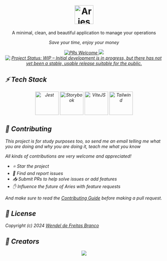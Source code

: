 <h1 align="center">

  <img src="https://tradearies.com/img/logo.png" alt="Aries" height="60" >

</h1>

<p align="center">A minimal, clean, and beautiful application to manage your operations</p>

<p align="center"><i>Save your time, enjoy your money</p>

<p align="center">
  <a href="http://makeapullrequest.com">
    <img src="https://img.shields.io/badge/contribuition-welcome-brightgreen.svg" alt="PRs Welcome">
  </a>
  <a href="https://saythanks.io/to/wendelfreitas">
      <img src="https://img.shields.io/badge/SayThanks.io-%E2%98%BC-1EAEDB.svg">
  </a>
<a href="https://www.repostatus.org/#wip"><img src="https://www.repostatus.org/badges/latest/wip.svg" alt="Project Status: WIP – Initial development is in progress, but there has not yet been a stable, usable release suitable for the public." /></a>
</p>

## :zap: **Tech Stack**

<div align="center">
  <img src="https://cdn.freebiesupply.com/logos/large/2x/jest-logo-png-transparent.png" alt="Jest" height="75" width="75">
  <img src="https://www.svgrepo.com/show/354397/storybook-icon.svg" alt="Storybook" height="75" width="75">
  <img src="https://upload.wikimedia.org/wikipedia/commons/f/f1/Vitejs-logo.svg" alt="ViteJS" height="75" width="75">
  <img src="https://upload.wikimedia.org/wikipedia/commons/thumb/d/d5/Tailwind_CSS_Logo.svg/2048px-Tailwind_CSS_Logo.svg.png" alt="Tailwind" height="75" width="75">
</div>

## :handshake: **Contributing**

This project is for study purposes too, so send me an email telling me what you are doing and why you are doing it, teach me what you know

All kinds of contributions are very welcome and appreciated!

- ⭐️ Star the project
- 🐛 Find and report issues
- 📥 Submit PRs to help solve issues or add features
- ✋ Influence the future of Aries with feature requests

And make sure to read the [Contributing Guide](/CONTRIBUTING.md) before making a pull request.

## :tophat: **License**

Copyright (c) 2024 [Wendel de Freitas Branco](https://www.linkedin.com/in/wendelfb)

## :art: **Creators**

<div align="center">
  <a href="https://github.com/wendelfreitas/aries/graphs/contributors" >
    <img src="https://contrib.rocks/image?repo=wendelfreitas/aries" />
  </a>
</div>
